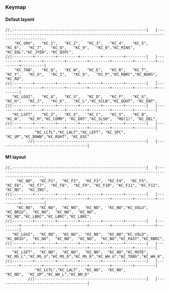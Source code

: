 ### Keymap

#### Defaut layont

    //,-----------------------------------------------------------|   |------------------------------------------------------------------------------------------.
        "KC_GRV",   "KC_1",   "KC_2",   "KC_3",   "KC_4",   "KC_5",       "KC_6",   "KC_7",   "KC_8",   "KC_9",   "KC_0","KC_MINS", "KC_EQL","KC_JYEN", "KC_BSPC",
    //|---------+---------+---------+---------+---------+---------|   |---------+---------+---------+---------+---------+---------+---------+---------+----------|
        "KC_TAB",   "KC_Q",   "KC_W",   "KC_E",   "KC_R",   "KC_T",       "KC_Y",   "KC_U",   "KC_I",   "KC_O",   "KC_P","KC_RBRC","KC_NUHS",  "KC_RO",
    //|---------+---------+---------+---------+---------+---------|   |---------+---------+---------+---------+---------+---------+---------+---------|
       "KC_LGUI",   "KC_A",   "KC_S",   "KC_D",   "KC_F",   "KC_G",       "KC_H",   "KC_J",   "KC_K",   "KC_L","KC_SCLN","KC_QUOT", "KC_ENT",
    //|---------+---------+---------+---------+---------+---------|   |---------+---------+---------+---------+---------+---------+---------|
       "KC_LSFT",   "KC_Z",   "KC_X",   "KC_C",   "KC_V",   "KC_B",       "KC_N",   "KC_M","KC_COMM", "KC_DOT","KC_SLSH",  "MO(1)", "KC_DEL",
    //|---------+---------+---------+---------+---------+---------|   |---------+---------+---------+---------+---------+---------+---------|
                 "KC_LCTL","KC_LALT","KC_LEFT", "KC_SPC",                "KC_UP","KC_DOWN","KC_RGHT", "KC_ESC"
              //|-------------------------------------------------|   |---------------------------------------|

#### M1 layout

    //,-----------------------------------------------------------|   |------------------------------------------------------------------------------------------.
         "KC_NO",  "KC_F1",  "KC_F2",  "KC_F3",  "KC_F4",  "KC_F5",      "KC_F6",  "KC_F7",  "KC_F8",  "KC_F9", "KC_F10", "KC_F11", "KC_F12",  "KC_NO",  "KC_INS",
    //|---------+---------+---------+---------+---------+---------|   |---------+---------+---------+---------+---------+---------+---------+---------+----------|
         "KC_NO",  "KC_NO",  "KC_NO",  "KC_NO",  "KC_NO","KC_VOLU",    "KC_BRIU",  "KC_NO",  "KC_NO",  "KC_NO",  "KC_NO","KC_LBRC","KC_LBRC","KC_LBRC",
    //|---------+---------+---------+---------+---------+---------|   |---------+---------+---------+---------+---------+---------+---------+---------|
       "KC_LGUI",  "KC_NO",  "KC_NO",  "KC_NO",  "KC_NO","KC_VOLD",    "KC_BRID",  "KC_NO",  "KC_NO",  "KC_NO",  "KC_NO","KC_PAST","KC_RBRC",
    //|---------+---------+---------+---------+---------+---------|   |---------+---------+---------+---------+---------+---------+---------|
       "KC_LSFT",  "KC_NO",  "KC_NO",  "KC_NO",  "KC_NO","KC_MUTE",    "KC_MS_L","KC_MS_U","KC_MS_D","KC_MS_R","KC_WH_U","KC_TRNS","KC_WH_R",
    //|---------+---------+---------+---------+---------+---------|   |---------+---------+---------+---------+---------+---------+---------|
                 "KC_LCTL","KC_LALT",  "KC_NO",  "KC_NO",                "KC_NO",  "KC_UP","KC_WH_L","KC_WH_D"
              //|-------------------------------------------------|   |---------------------------------------|